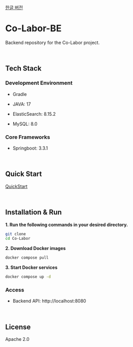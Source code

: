 [한글 버전](https://github.com/Co-Labor-Project/Co-Labor-BE/blob/develop/README.ko.md)

# Co-Labor-BE

Backend repository for the Co-Labor project.

<br/>

## Tech Stack

### Development Environment

- Gradle

- JAVA: 17

- ElasticSearch: 8.15.2

- MySQL: 8.0

### Core Frameworks

- Springboot: 3.3.1

<br/>

## Quick Start

[QuickStart](https://github.com/Co-Labor-Project/deploy/blob/main/README.md)

<br/>

## Installation & Run

**1. Run the following commands in your desired directory.**

```bash
git clone
cd Co-Labor
```

**2. Download Docker images**

```bash
docker compose pull
```

**3. Start Docker services**

```bash
docker compose up -d
```

### Access

- Backend API: http://localhost:8080

<br/>

## License

Apache 2.0
